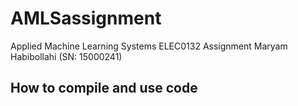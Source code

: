 # AMLSassignment
Applied Machine Learning Systems ELEC0132 Assignment
Maryam Habibollahi (SN: 15000241)


## How to compile and use code

